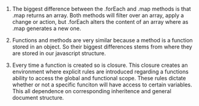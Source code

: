 1. The biggest difference between the .forEach and .map methods is that .map returns an array. Both methods will filter over an array, apply a change or action, but .forEach alters the content of an array where as .map generates a new one.

2. Functions and methods are very similar because a method is a function stored in an object. So their biggest differences stems from where they are stored in our javascript structure.

3. Every time a function is created so is closure. This closure creates an environment where explicit rules are introduced regarding a functions ability to access the global and functional scope. These rules dictate whether or not a specific funciton will have access to certain variables. This all dependence on corresponding inheritence and general document structure. 

